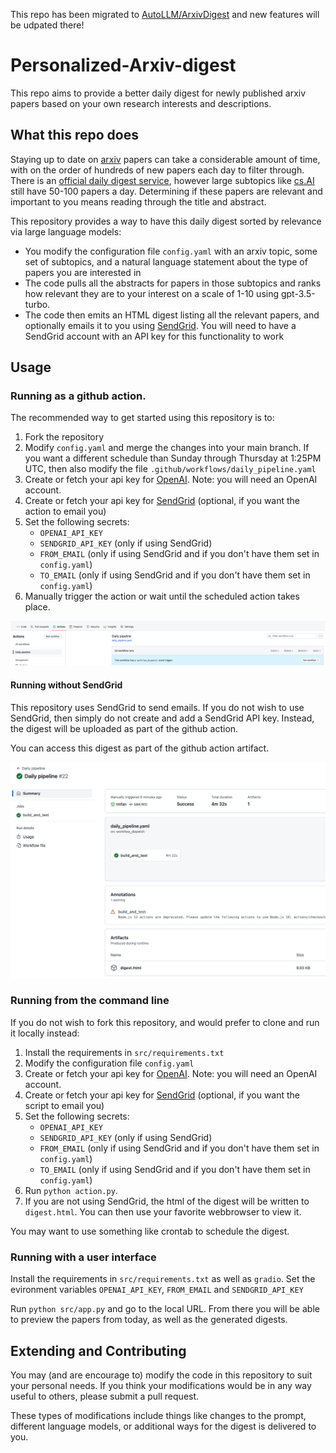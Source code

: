 This repo has been migrated to [AutoLLM/ArxivDigest](https://github.com/AutoLLM/ArxivDigest) and new features will be udpated there!

# Personalized-Arxiv-digest
This repo aims to provide a better daily digest for newly published arxiv papers based on your own research interests and descriptions.

## What this repo does

Staying up to date on [arxiv](https://arxiv.org) papers can take a considerable amount of time, with on the order of hundreds of new papers each day to filter through. There is an [official daily digest service](https://info.arxiv.org/help/subscribe.html), however large subtopics like [cs.AI](https://arxiv.org/list/cs.AI/recent) still have 50-100 papers a day. Determining if these papers are relevant and important to you means reading through the title and abstract.

This repository provides a way to have this daily digest sorted by relevance via large language models:

* You modify the configuration file `config.yaml` with an arxiv topic, some set of subtopics, and a natural language statement about the type of papers you are interested in
* The code pulls all the abstracts for papers in those subtopics and ranks how relevant they are to your interest on a scale of 1-10 using gpt-3.5-turbo. 
* The code then emits an HTML digest listing all the relevant papers, and optionally emails it to you using [SendGrid](https://sendgrid.com). You will need to have a SendGrid account with an API key for this functionality to work

## Usage

### Running as a github action.

The recommended way to get started using this repository is to:

1. Fork the repository
2. Modify `config.yaml` and merge the changes into your main branch. If you want a different schedule than Sunday through Thursday at 1:25PM UTC, then also modify the file `.github/workflows/daily_pipeline.yaml`
3. Create or fetch your api key for [OpenAI](https://platform.openai.com/account/api-keys). Note: you will need an OpenAI account.
4. Create or fetch your api key for [SendGrid](https://app.SendGrid.com/settings/api_keys) (optional, if you want the action to email you)
5. Set the following secrets:
   - `OPENAI_API_KEY`
   - `SENDGRID_API_KEY` (only if using SendGrid)
   - `FROM_EMAIL` (only if using SendGrid and if you don't have them set in `config.yaml`)
   - `TO_EMAIL` (only if using SendGrid and if you don't have them set in `config.yaml`)
6. Manually trigger the action or wait until the scheduled action takes place.

![artifact](./readme_images/trigger.png)


#### Running without SendGrid

This repository uses SendGrid to send emails. If you do not wish to use SendGrid, then simply do not create and add a SendGrid API key. Instead, the digest will be uploaded as part of the github action.

You can access this digest as part of the github action artifact.

![artifact](./readme_images/artifact.png)

### Running from the command line

If you do not wish to fork this repository, and would prefer to clone and run it locally instead:

1. Install the requirements in `src/requirements.txt`
2. Modify the configuration file `config.yaml`
3. Create or fetch your api key for [OpenAI](https://platform.openai.com/account/api-keys). Note: you will need an OpenAI account.
4. Create or fetch your api key for [SendGrid](https://app.SendGrid.com/settings/api_keys) (optional, if you want the script to email you)
5. Set the following secrets:
   - `OPENAI_API_KEY`
   - `SENDGRID_API_KEY` (only if using SendGrid)
   - `FROM_EMAIL` (only if using SendGrid and if you don't have them set in `config.yaml`)
   - `TO_EMAIL` (only if using SendGrid and if you don't have them set in `config.yaml`)
6. Run `python action.py`.
7. If you are not using SendGrid, the html of the digest will be written to `digest.html`. You can then use your favorite webbrowser to view it.

You may want to use something like crontab to schedule the digest.

### Running with a user interface

Install the requirements in `src/requirements.txt` as well as `gradio`. Set the evironment variables `OPENAI_API_KEY`, `FROM_EMAIL` and `SENDGRID_API_KEY`

Run `python src/app.py` and go to the local URL. From there you will be able to preview the papers from today, as well as the generated digests.

## Extending and Contributing

You may (and are encourage to) modify the code in this repository to suit your personal needs. If you think your modifications would be in any way useful to others, please submit a pull request.

These types of modifications include things like changes to the prompt, different language models, or additional ways for the digest is delivered to you.
